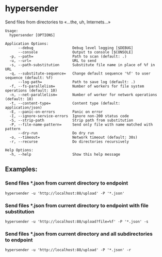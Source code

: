 # hypersender
Send files from directories to «...the, uh, Internets…»

```
Usage:
  hypersender [OPTIONS]

Application Options:
      --debug                  Debug level logging [$DEBUG]
      --console                Output to console [$CONSOLE]
  -p, --path=                  Path to scan (default: .)
  -u, --url=                   URL to send
  -s, --path-substitution      Substitute file name in place of %f in URL
  -q, --substitute-sequence=   Change default sequence '%f' to user sequence (default: %f)
      --log-path=              Path to save log (default: .)
  -f, --fs-parallelism=        Number of workers for file system operations (default: 10)
  -n, --net-parallelism=       Number of worker for network operations (default: 10)
  -t, --content-type=          Content type (default: application/json)
  -E, --panic-on-errors        Panic on error
  -I, --ignore-service-errors  Ignore non-200 status code
  -S, --strip-path             Strip path from substitution
  -P, --file-name-pattern=     Send only file with name matched with pattern
      --dry-run                Do dry run
  -o, --timeout=               Network timeout (default: 30s)
  -r, --recurse                Do directories recursively

Help Options:
  -h, --help                   Show this help message
```

## Examples:

### Send files *.json from current directory to endpoint

    hypersender -u 'http://localhost:88/upload' -P '*.json'
    
### Send files *.json from current directory to endpoint with file substitution

    hypersender -u 'http://localhost:88/upload?file=%f' -P '*.json' -s

### Send files *.json from current directory and all subdirectories to endpoint

    hypersender -u 'http://localhost:88/upload' -P '*.json' -r
